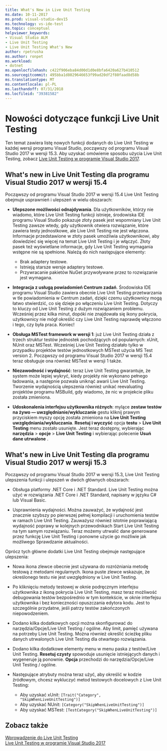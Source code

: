 ```yaml
---
title: What's New in Live Unit Testing
ms.date: 10-11-2017
ms.prod: visual-studio-dev15
ms.technology: vs-ide-test
ms.topic: conceptual
helpviewer_keywords:
- Visual Studio ALM
- Live Unit Testing
- Live Unit Testing What's New
author: rpetrusha
ms.author: ronpet
ms.workload:
- dotnet
ms.openlocfilehash: c422f906eba84d00d1d0e8bfa6420a627b410512
ms.sourcegitcommit: 495bba1d8029646653f99ad20df2f80faad8d58b
ms.translationtype: MT
ms.contentlocale: pl-PL
ms.lasthandoff: 07/31/2018
ms.locfileid: "39381582"
---
```

# <a name="whats-new-in-live-unit-testing"></a>Nowości dotyczące funkcji Live Unit Testing

Ten temat zawiera listę nowych funkcji dodanych do Live Unit Testing w każdej wersji programu Visual Studio, począwszy od programu Visual Studio 2017 w wersji 15.3. Aby uzyskać omówienie sposobu użycia Live Unit Testing, zobacz [Live Unit Testing w programie Visual Studio 2017](live-unit-testing.md).

## <a name="whats-new-in-live-unit-testing-for-visual-studio-2017-version-154"></a>What's new in Live Unit Testing dla programu Visual Studio 2017 w wersji 15.4

Począwszy od programu Visual Studio 2017 w wersji 15.4 Live Unit Testing obejmuje usprawnień i ulepszeń w wielu obszarach:

- **Ulepszone możliwości odnajdywania**. Dla użytkowników, którzy nie wiadomo, które Live Unit Testing funkcji istnieje, środowiska IDE programu Visual Studio pokazuje złoty pasek jest wspomniany Live Unit Testing zawsze wtedy, gdy użytkownik otwiera rozwiązanie, które zawiera testy jednostkowe, ale Live Unit Testing nie jest włączona. Informacje przedstawione w złoty pasek umożliwia użytkownikowi, aby dowiedzieć się więcej na temat Live Unit Testing i je włączyć. Złoty pasek też wyświetlane informacje, gdy Live Unit Testing wymagania wstępne nie są spełnione. Należą do nich następujące elementy:

   - Brak adaptery testowe.
   - Istnieją starsze wersje adaptery testowe.
   - Przywracanie pakietów NuGet przywoływane przez to rozwiązanie jest wymagana. 

- **Integracja z usługą powiadomień Centrum zadań**. Środowiska IDE programu Visual Studio zawiera obecnie Live Unit Testing przetwarzania w tle powiadomienia w Centrum zadań, dzięki czemu użytkownicy mogą łatwo stwierdzić, co się dzieje po włączeniu Live Unit Testing. Dotyczy to kluczy od Live Unit Testing z dużym rozwiązaniem problemu. Wcześniej przez kilka minut, dopóki nie znajdowała się ikony pokrycia, użytkownicy nie mógł określić czy Live Unit Testing naprawdę włączono i tego, czy była praca. Koniec!

- **Obsługa MSTest framework w wersji 1**: już Live Unit Testing działa z trzech struktur testów jednostek pochodzących od popularnych: xUnit, NUnit oraz MSTest. Wcześniej Live Unit Testing działało tylko w przypadku projektów testów jednostkowych MSTest użycia MS Test version 2. Począwszy od programu Visual Studio 2017 w wersji 15.4 teraz obsługuje ona również MSTest w wersji 1 także. 

- **Niezawodność i wydajność**: teraz Live Unit Testing gwarantuje, że system może lepiej wykryć, kiedy projekty nie wykonano pełnego ładowania, a następnie pozwala uniknąć awarii Live Unit Testing. Tworzenie wydajnością ulepszenia również unikać reevaluating projektów programu MSBuild, gdy wiadomo, że nic w projekcie pliku została zmieniona.  

- **Udoskonalenia interfejsu użytkownika różnych**: mylące **zestaw testów na żywo — uwzględnianie/wykluczanie** gestu kliknij prawym przyciskiem myszy opcję została zmieniona na **Live Unit Testing uwzględniania/wykluczania**. **Resetuj i wyczyść** opcja **testu** > **Live Unit Testing** menu zostało usunięte. Jest teraz dostępny, wybierając **narzędzia** > **opcje** > **Live Unit Testing** i wybierając polecenie **Usuń dane utrwalone** .

## <a name="whats-new-in-live-unit-testing-for-visual-studio-2017-version-153"></a>What's new in Live Unit Testing dla programu Visual Studio 2017 w wersji 15.3

Począwszy od programu Visual Studio 2017 w wersji 15.3, Live Unit Testing ulepszenia funkcji i ulepszeń w dwóch głównych obszarach:

- Obsługa platformy .NET Core i .NET Standard. Live Unit Testing można użyć w rozwiązania .NET Core i .NET Standard, napisany w języku C# lub Visual Basic.
 
-  Usprawnienia wydajności. Można zauważyć, że wydajność jest znacznie szybszy po pierwszej pełnej kompilacji i uruchomienia testów w ramach Live Unit Testing. Zauważysz również istotnie poprawiającą wydajność poprawy w kolejnych przewodnikach Start Live Unit Testing na tym samym rozwiązaniu. Teraz możemy utrwalić dane generowane przez funkcję Live Unit Testing i ponowne użycie go możliwie jak możliwego Sprawdzanie aktualności. 
 
Oprócz tych główne dodatki Live Unit Testing obejmuje następujące ulepszenia: 

- Nowa ikona zlewce obecnie jest używana do rozróżniania metodę testową z metodami regularnych. Ikona puste zlewce wskazuje, że określonego testu nie jest uwzględniony w Live Unit Testing. 

- Po kliknięciu metody testowej w oknie podręcznym interfejsu użytkownika z ikoną pokrycia Live Unit Testing, masz teraz możliwość debugowania testów bezpośrednio w tym kontekście, w oknie interfejsu użytkownika i bez konieczności opuszczania edytora kodu. Jest to szczególnie przydatne, jeśli patrzy testów zakończonych niepowodzeniem.  

- Dodano kilka dodatkowych opcji można skonfigurować do narzędzia/Opcje/Live Unit Testing / ogólne. Aby limit, pamięć używana na potrzeby Live Unit Testing. Można również określić ścieżkę pliku danych utrwalonych Live Unit Testing dla otwartego rozwiązania. 

- Dodano kilka dodatkowe elementy menu w menu paska z testów/Live Unit Testing. **Resetuj czysty** spowoduje usunięcie istniejących danych i wygeneruje ją ponownie. **Opcja** przechodzi do narzędzia/Opcje/Live Unit Testing / ogólne.
  
- Następujące atrybuty można teraz użyć, aby określić w kodzie źródłowym, chcesz wykluczyć metod testowych docelowych z Live Unit Testing:
   - Aby uzyskać xUnit: `[Trait("Category", "SkipWhenLiveUnitTesting")]`
   - Aby uzyskać NUnit: `[Category("SkipWhenLiveUnitTesting")]`
   - Aby uzyskać MSTest: `[TestCategory("SkipWhenLiveUnitTesting")]`

## <a name="see-also"></a>Zobacz także
[Wprowadzenie do Live Unit Testing](live-unit-testing-intro.md)   
[Live Unit Testing w programie Visual Studio 2017](live-unit-testing.md)

